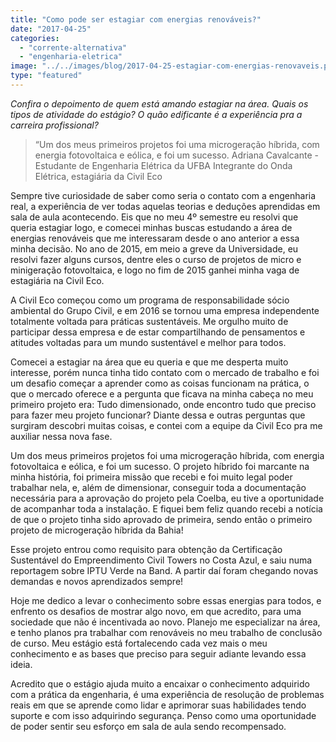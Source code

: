```yaml
---
title: "Como pode ser estagiar com energias renováveis?"
date: "2017-04-25"
categories: 
  - "corrente-alternativa"
  - "engenharia-eletrica"
image: "../../images/blog/2017-04-25-estagiar-com-energias-renovaveis.png"
type: "featured"
---
```


_Confira o depoimento de quem está amando estagiar na área. Quais os tipos de atividade do estágio? O quão edificante é a experiência pra a carreira profissional?_

> “Um dos meus primeiros projetos foi uma microgeração híbrida, com energia fotovoltaica e eólica, e foi um sucesso. Adriana Cavalcante - Estudante de Engenharia Elétrica da UFBA Integrante do Onda Elétrica, estagiária da Civil Eco

Sempre tive curiosidade de saber como seria o contato com a engenharia real, a experiência de ver todas aquelas teorias e deduções aprendidas em sala de aula acontecendo. Eis que no meu 4º semestre eu resolvi que queria estagiar logo, e comecei minhas buscas estudando a área de energias renováveis que me interessaram desde o ano anterior a essa minha decisão. No ano de 2015, em meio a greve da Universidade, eu resolvi fazer alguns cursos, dentre eles o curso de projetos de micro e minigeração fotovoltaica, e logo no fim de 2015 ganhei minha vaga de estagiária na Civil Eco.

A Civil Eco começou como um programa de responsabilidade sócio ambiental do Grupo Civil, e em 2016 se tornou uma empresa independente totalmente voltada para práticas sustentáveis. Me orgulho muito de participar dessa empresa e de estar compartilhando de pensamentos e atitudes voltadas para um mundo sustentável e melhor para todos.

Comecei a estagiar na área que eu queria e que me desperta muito interesse, porém nunca tinha tido contato com o mercado de trabalho e foi um desafio começar a aprender como as coisas funcionam na prática, o que o mercado oferece e a pergunta que ficava na minha cabeça no meu primeiro projeto era: Tudo dimensionado, onde encontro tudo que preciso para fazer meu projeto funcionar? Diante dessa e outras perguntas que surgiram descobri muitas coisas, e contei com a equipe da Civil Eco pra me auxiliar nessa nova fase.

Um dos meus primeiros projetos foi uma microgeração híbrida, com energia fotovoltaica e eólica, e foi um sucesso. O projeto híbrido foi marcante na minha história, foi primeira missão que recebi e foi muito legal poder trabalhar nela, e, além de dimensionar, conseguir toda a documentação necessária para a aprovação do projeto pela Coelba, eu tive a oportunidade de acompanhar toda a instalação. E fiquei bem feliz quando recebi a notícia de que o projeto tinha sido aprovado de primeira, sendo então o primeiro projeto de microgeração híbrida da Bahia!

Esse projeto entrou como requisito para obtenção da Certificação Sustentável do Empreendimento Civil Towers no Costa Azul, e saiu numa reportagem sobre IPTU Verde na Band. A partir daí foram chegando novas demandas e novos aprendizados sempre!

Hoje me dedico a levar o conhecimento sobre essas energias para todos, e enfrento os desafios de mostrar algo novo, em que acredito, para uma sociedade que não é incentivada ao novo. Planejo me especializar na área, e tenho planos pra trabalhar com renováveis no meu trabalho de conclusão de curso. Meu estágio está fortalecendo cada vez mais o meu conhecimento e as bases que preciso para seguir adiante levando essa ideia.

Acredito que o estágio ajuda muito a encaixar o conhecimento adquirido com a prática da engenharia, é uma experiência de resolução de problemas reais em que se aprende como lidar e aprimorar suas habilidades tendo suporte e com isso adquirindo segurança. Penso como uma oportunidade de poder sentir seu esforço em sala de aula sendo recompensado.
